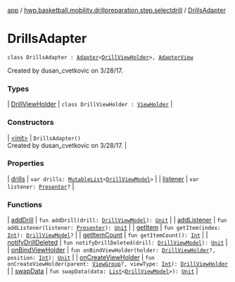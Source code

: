[app](../../index.md) / [hwp.basketball.mobility.drillpreparation.step.selectdrill](../index.md) / [DrillsAdapter](.)

# DrillsAdapter

`class DrillsAdapter : `[`Adapter`](https://developer.android.com/reference/android/support/v7/widget/RecyclerView/Adapter.html)`<`[`DrillViewHolder`](-drill-view-holder/index.md)`>, `[`AdapterView`](../-drills-contract/-adapter-view/index.md)

Created by dusan_cvetkovic on 3/28/17.

### Types

| [DrillViewHolder](-drill-view-holder/index.md) | `class DrillViewHolder : `[`ViewHolder`](https://developer.android.com/reference/android/support/v7/widget/RecyclerView/ViewHolder.html) |

### Constructors

| [&lt;init&gt;](-init-.md) | `DrillsAdapter()`<br>Created by dusan_cvetkovic on 3/28/17. |

### Properties

| [drills](drills.md) | `var drills: `[`MutableList`](https://kotlinlang.org/api/latest/jvm/stdlib/kotlin.collections/-mutable-list/index.html)`<`[`DrillViewModel`](../../hwp.basketball.mobility.entitiy.drills/-drill-view-model/index.md)`>` |
| [listener](listener.md) | `var listener: `[`Presenter`](../-drills-contract/-presenter/index.md)`?` |

### Functions

| [addDrill](add-drill.md) | `fun addDrill(drill: `[`DrillViewModel`](../../hwp.basketball.mobility.entitiy.drills/-drill-view-model/index.md)`): `[`Unit`](https://kotlinlang.org/api/latest/jvm/stdlib/kotlin/-unit/index.html) |
| [addListener](add-listener.md) | `fun addListener(listener: `[`Presenter`](../-drills-contract/-presenter/index.md)`): `[`Unit`](https://kotlinlang.org/api/latest/jvm/stdlib/kotlin/-unit/index.html) |
| [getItem](get-item.md) | `fun getItem(index: `[`Int`](https://kotlinlang.org/api/latest/jvm/stdlib/kotlin/-int/index.html)`): `[`DrillViewModel`](../../hwp.basketball.mobility.entitiy.drills/-drill-view-model/index.md)`?` |
| [getItemCount](get-item-count.md) | `fun getItemCount(): `[`Int`](https://kotlinlang.org/api/latest/jvm/stdlib/kotlin/-int/index.html) |
| [notifyDrillDeleted](notify-drill-deleted.md) | `fun notifyDrillDeleted(drill: `[`DrillViewModel`](../../hwp.basketball.mobility.entitiy.drills/-drill-view-model/index.md)`): `[`Unit`](https://kotlinlang.org/api/latest/jvm/stdlib/kotlin/-unit/index.html) |
| [onBindViewHolder](on-bind-view-holder.md) | `fun onBindViewHolder(holder: `[`DrillViewHolder`](-drill-view-holder/index.md)`?, position: `[`Int`](https://kotlinlang.org/api/latest/jvm/stdlib/kotlin/-int/index.html)`): `[`Unit`](https://kotlinlang.org/api/latest/jvm/stdlib/kotlin/-unit/index.html) |
| [onCreateViewHolder](on-create-view-holder.md) | `fun onCreateViewHolder(parent: `[`ViewGroup`](https://developer.android.com/reference/android/view/ViewGroup.html)`?, viewType: `[`Int`](https://kotlinlang.org/api/latest/jvm/stdlib/kotlin/-int/index.html)`): `[`DrillViewHolder`](-drill-view-holder/index.md) |
| [swapData](swap-data.md) | `fun swapData(data: `[`List`](https://kotlinlang.org/api/latest/jvm/stdlib/kotlin.collections/-list/index.html)`<`[`DrillViewModel`](../../hwp.basketball.mobility.entitiy.drills/-drill-view-model/index.md)`>): `[`Unit`](https://kotlinlang.org/api/latest/jvm/stdlib/kotlin/-unit/index.html) |

